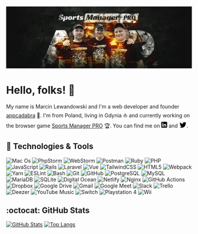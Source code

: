 [![Header](./art/cover.png "Header")](https://www.linkedin.com/company/appcadabra)

# Hello, folks! :wave:

My name is Marcin Lewandowski and I'm a web developer and founder [appcadabra](https://www.appcadabra.pl/) :dizzy:. I'm from Poland, living in Gdynia :boat: and currently working on the browser game [Sports Manager PRO](https://sportsmanagerpro.com/) :trophy:. You can find me on [![LinkedIn](./art/linkedin.png)](https://www.linkedin.com/in/marcinlewandowskiappcadabra/) and [![Twitter](./art/twitter.png)](https://twitter.com/_martio).

## :hammer: Technologies & Tools

![Mac Os](https://img.shields.io/badge/OS-Mac-informational?style=flat&logo=macos&logoColor=ffffff&color=6eb1be)
![PhpStorm](https://img.shields.io/badge/Editor-PhpStorm-informational?style=flat&logo=phpstorm&logoColor=ffffff&color=6eb1be)
![WebStorm](https://img.shields.io/badge/Editor-WebStorm-informational?style=flat&logo=webstorm&logoColor=ffffff&color=6eb1be)
![Postman](https://img.shields.io/badge/Tool-Postman-informational?style=flat&logo=postman&logoColor=ffffff&color=6eb1be)
![Ruby](https://img.shields.io/badge/Code-Ruby-informational?style=flat&logo=ruby&logoColor=ffffff&color=6eb1be)
![PHP](https://img.shields.io/badge/Code-Php-informational?style=flat&logo=php&logoColor=ffffff&color=6eb1be)
![JavaScript](https://img.shields.io/badge/Code-JavaScript-informational?style=flat&logo=javascript&logoColor=ffffff&color=6eb1be)
![Rails](https://img.shields.io/badge/Code-Rails-informational?style=flat&logo=ruby-on-rails&logoColor=ffffff&color=6eb1be)
![Laravel](https://img.shields.io/badge/Code-Laravel-informational?style=flat&logo=laravel&logoColor=ffffff&color=6eb1be)
![Vue](https://img.shields.io/badge/Code-Vue-informational?style=flat&logo=vuedotjs&logoColor=ffffff&color=6eb1be)
![TailwindCSS](https://img.shields.io/badge/Code-TailwindCSS-informational?style=flat&logo=tailwind-css&logoColor=ffffff&color=6eb1be)
![HTML5](https://img.shields.io/badge/Code-HTML5-informational?style=flat&logo=html5&logoColor=ffffff&color=6eb1be)
![Webpack](https://img.shields.io/badge/Code-Webpack-informational?style=flat&logo=webpack&logoColor=ffffff&color=6eb1be)
![Yarn](https://img.shields.io/badge/Code-Yarn-informational?style=flat&logo=yarn&logoColor=ffffff&color=6eb1be)
![ESLint](https://img.shields.io/badge/Code-ESLint-informational?style=flat&logo=eslint&logoColor=ffffff&color=6eb1be)
![Bash](https://img.shields.io/badge/Shell-Bash-informational?style=flat&logo=gnu-bash&logoColor=ffffff&color=6eb1be)
![Git](https://img.shields.io/badge/Version_Control-Git-informational?style=flat&logo=git&logoColor=ffffff&color=6eb1be)
![GitHub](https://img.shields.io/badge/Version_Control-GitHub-informational?style=flat&logo=github&logoColor=ffffff&color=6eb1be)
![PostgreSQL](https://img.shields.io/badge/Database-PostgreSQL-informational?style=flat&logo=postgresql&logoColor=ffffff&color=6eb1be)
![MySQL](https://img.shields.io/badge/Database-MySQL-informational?style=flat&logo=mysql&logoColor=ffffff&color=6eb1be)
![MariaDB](https://img.shields.io/badge/Database-MariaDB-informational?style=flat&logo=mariadb&logoColor=ffffff&color=6eb1be)
![SQLite](https://img.shields.io/badge/Database-SQLite-informational?style=flat&logo=sqlite&logoColor=ffffff&color=6eb1be)
![Digital Ocean](https://img.shields.io/badge/Cloud-Digital_Ocean-informational?style=flat&logo=digitalocean&logoColor=ffffff&color=6eb1be)
![Netlify](https://img.shields.io/badge/Cloud-Netlify-informational?style=flat&logo=netlify&logoColor=ffffff&color=6eb1be)
![Nginx](https://img.shields.io/badge/Server-Nginx-informational?style=flat&logo=nginx&logoColor=ffffff&color=6eb1be)
![GitHub Actions](https://img.shields.io/badge/CI-GitHub_Actions-informational?style=flat&logo=githubactions&logoColor=ffffff&color=6eb1be)
![Dropbox](https://img.shields.io/badge/Cloud_Storage-Dropbox-informational?style=flat&logo=Dropbox&logoColor=ffffff&color=6eb1be)
![Google Drive](https://img.shields.io/badge/Cloud_Storage-Google_Drive-informational?style=flat&logo=googledrive&logoColor=ffffff&color=6eb1be)
![Gmail](https://img.shields.io/badge/Social-Gmail-informational?style=flat&logo=gmail&logoColor=ffffff&color=6eb1be)
![Google Meet](https://img.shields.io/badge/Social-Google_Meet-informational?style=flat&logo=google-meet&logoColor=ffffff&color=6eb1be)
![Slack](https://img.shields.io/badge/Social-Slack-informational?style=flat&logo=slack&logoColor=ffffff&color=6eb1be)
![Trello](https://img.shields.io/badge/Social-Trello-informational?style=flat&logo=Trello&logoColor=ffffff&color=6eb1be)
![Deezer](https://img.shields.io/badge/Music-Deezer-informational?style=flat&logo=deezer&logoColor=ffffff&color=6eb1be)
![YouTube Music](https://img.shields.io/badge/Music-YouTube_Music-informational?style=flat&logo=youtubemusic&logoColor=ffffff&color=6eb1be)
![Switch](https://img.shields.io/badge/Game_Console-Switch-informational?style=flat&logo=nintendoswitch&logoColor=ffffff&color=6eb1be)
![Playstation 4](https://img.shields.io/badge/Game_Console-Playstation_4-informational?style=flat&logo=playstation4&logoColor=ffffff&color=6eb1be)
![Wii](https://img.shields.io/badge/Game_Console-Wii-informational?style=flat&logo=wii&logoColor=ffffff&color=6eb1be)

## :octocat: GitHub Stats

[![GitHub Stats](https://github-readme-stats.vercel.app/api?username=martio&count_private=true&show_icons=true)](https://github.com/anuraghazra/github-readme-stats)
[![Top Langs](https://github-readme-stats.vercel.app/api/top-langs/?username=martio&layout=compact)](https://github.com/anuraghazra/github-readme-stats)
